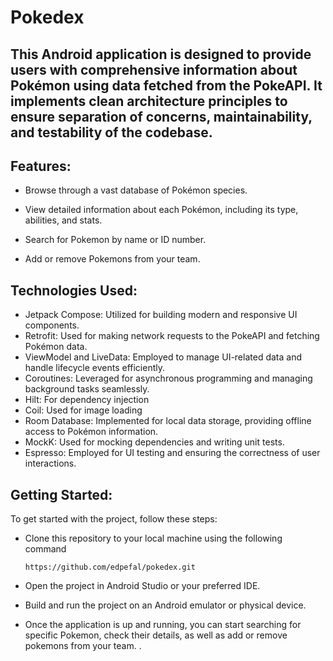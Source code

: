# Pokedex
## This Android application is designed to provide users with comprehensive information about Pokémon using data fetched from the PokeAPI. It implements clean architecture principles to ensure separation of concerns, maintainability, and testability of the codebase.

## Features:

- Browse through a vast database of Pokémon species.

- View detailed information about each Pokémon, including its type, abilities, and stats.

- Search for Pokemon by name or ID number.

- Add or remove Pokemons from your team.

## Technologies Used:
- Jetpack Compose: Utilized for building modern and responsive UI components.
- Retrofit: Used for making network requests to the PokeAPI and fetching Pokémon data.
- ViewModel and LiveData: Employed to manage UI-related data and handle lifecycle events efficiently.
- Coroutines: Leveraged for asynchronous programming and managing background tasks seamlessly.
- Hilt: For dependency injection
- Coil: Used for image loading
- Room Database: Implemented for local data storage, providing offline access to Pokémon information.
- MockK: Used for mocking dependencies and writing unit tests.
- Espresso: Employed for UI testing and ensuring the correctness of user interactions.

## Getting Started:
To get started with the project, follow these steps:

- Clone this repository to your local machine using the following command
  ```
  https://github.com/edpefal/pokedex.git
  ```
- Open the project in Android Studio or your preferred IDE.

- Build and run the project on an Android emulator or physical device.

- Once the application is up and running, you can start searching for specific Pokemon, check their details, as well as add or remove pokemons from your team.  .


